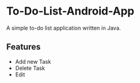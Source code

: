 # To-Do-List-Android-App
<p>A simple to-do list application written in Java.</p>
<h2>Features</h2>
<ul>
  <li>Add new Task </li>
  <li>Delete Task</li>
  <li>Edit</li>
</ul>

